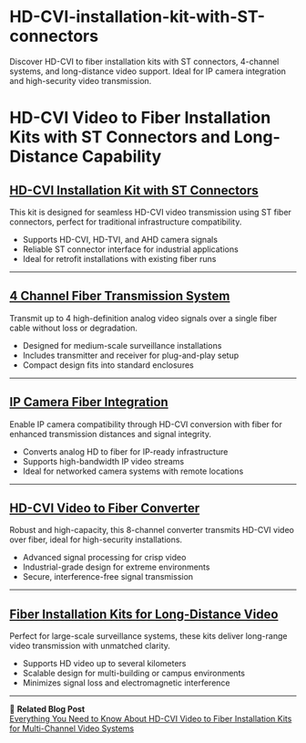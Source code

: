 # HD-CVI-installation-kit-with-ST-connectors
Discover HD-CVI to fiber installation kits with ST connectors, 4-channel systems, and long-distance video support. Ideal for IP camera integration and high-security video transmission.

# HD-CVI Video to Fiber Installation Kits with ST Connectors and Long-Distance Capability

## [HD-CVI Installation Kit with ST Connectors](https://www.versitron.com/products/hdcvitr1a03-high-definition-fiber-optic-video-hdcvi-ahd-hdtvi-installation-kit-3)

This kit is designed for seamless HD-CVI video transmission using ST fiber connectors, perfect for traditional infrastructure compatibility.

- Supports HD-CVI, HD-TVI, and AHD camera signals  
- Reliable ST connector interface for industrial applications  
- Ideal for retrofit installations with existing fiber runs  

---

## [4 Channel Fiber Transmission System](https://www.versitron.com/products/hdcvitr4a03-high-definition-fiber-optic-video-hdcvi-ahd-hdtvi-installation-kit-11)

Transmit up to 4 high-definition analog video signals over a single fiber cable without loss or degradation.

- Designed for medium-scale surveillance installations  
- Includes transmitter and receiver for plug-and-play setup  
- Compact design fits into standard enclosures  

---

## [IP Camera Fiber Integration](https://www.versitron.com/products/hdcvitr2a05-high-definition-fiber-optic-video-hdcvi-ahd-hdtvi-installation-kit-8)

Enable IP camera compatibility through HD-CVI conversion with fiber for enhanced transmission distances and signal integrity.

- Converts analog HD to fiber for IP-ready infrastructure  
- Supports high-bandwidth IP video streams  
- Ideal for networked camera systems with remote locations  

---

## [HD-CVI Video to Fiber Converter](https://www.versitron.com/products/hdcvitr8a03-high-definition-fiber-optic-video-hdcvi-ahd-hdtvi-installation-kit-12)

Robust and high-capacity, this 8-channel converter transmits HD-CVI video over fiber, ideal for high-security installations.

- Advanced signal processing for crisp video  
- Industrial-grade design for extreme environments  
- Secure, interference-free signal transmission  

---

## [Fiber Installation Kits for Long-Distance Video](https://www.versitron.com/products/hdcvitr8a05-high-definition-fiber-optic-video-hdcvi-ahd-hdtvi-installation-kit-12)

Perfect for large-scale surveillance systems, these kits deliver long-range video transmission with unmatched clarity.

- Supports HD video up to several kilometers  
- Scalable design for multi-building or campus environments  
- Minimizes signal loss and electromagnetic interference  

---

📘 **Related Blog Post**  
[Everything You Need to Know About HD-CVI Video to Fiber Installation Kits for Multi-Channel Video Systems](https://www.versitron.com/blogs/post/everything-you-need-to-know-about-hd-cvi-video-to-fiber-installation-kits-for-multi-channel-video-systems)
